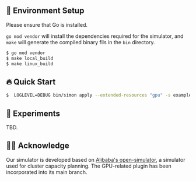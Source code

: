 ## 🚧 Environment Setup

Please ensure that Go is installed.

`go mod vendor` will install the dependencies required for the simulator, and `make` will generate the compiled binary fils in the `bin` directory.

```bash
$ go mod vendor
$ make local_build
$ make linux_build
```

## 🔥 Quick Start

```bash
$  LOGLEVEL=DEBUG bin/simon apply --extended-resources "gpu" -s example/test-scheduler-config.yaml -f example/test-cluster-config.yaml
```

## 🔮 Experiments

TBD.

## 🙏🏻 Acknowledge

Our simulator is developed based on [Alibaba's open-simulator](https://github.com/alibaba/open-simulator), a simulator used for cluster capacity planning. 
The GPU-related plugin has been incorporated into its main branch.